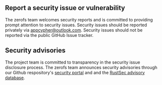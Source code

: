 ## Report a security issue or vulnerability

The zerofs team welcomes security reports and is committed to
providing prompt attention to security issues. Security issues should be
reported privately via [appcypher@outlook.com][support-email]. Security issues should
not be reported via the public GitHub Issue tracker.

## Security advisories

The project team is committed to transparency in the security issue disclosure
process. The zerofs team announces security advisories through our
Github respository's [security portal][sec-advisories] and and the
[RustSec advisory database][rustsec-db].

[rustsec-db]: https://github.com/RustSec/advisory-db
[sec-advisories]: https://github.com/zerocore-ai/zerofs/security/advisories
[support-email]: mailto:appcypher@outlook.com
